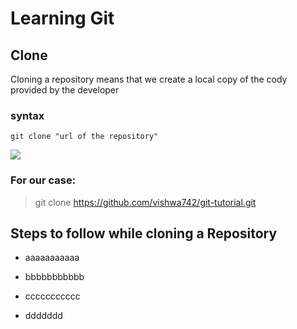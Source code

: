 # Learning Git
## Clone
Cloning a repository means that we create a local copy of the cody provided by the developer
### syntax 
```
git clone "url of the repository"

```
![](Screenshots/clone2.png/200/200/)


### For our case:

> git clone https://github.com/vishwa742/git-tutorial.git

## Steps to follow while cloning a Repository
 -  aaaaaaaaaaa
 
 -  bbbbbbbbbbb
 
   -  ccccccccccc
   
   -  ddddddd

